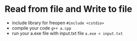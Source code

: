 # Read from file and Write to file
- include library for freopen `#include <cstdio>`
- compile your code `g++ a.cpp`
- run your a.exe file with input.txt file `a.exe < input.txt`

